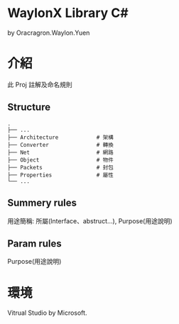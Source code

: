 
# WaylonX Library C#
by Oracragron.Waylon.Yuen

# 介紹
此 Proj 註解及命名規則

## Structure
```
.
├── ...
├── Architecture            # 架構
├── Converter               # 轉換
├── Net                     # 網路
├── Object                  # 物件
├── Packets                 # 封包
├── Properties              # 屬性
└── ...
```

## Summery rules
用途簡稱: 所屬(Interface、abstruct...), Purpose(用途說明)

## Param rules
Purpose(用途說明)

# 環境
Vitrual Studio by Microsoft.
